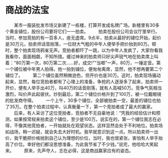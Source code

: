 # 商战的法宝
　　某市一服装批发市场又新建了一栋楼，打算开发成名牌广场。新楼里有30多个黄金铺位，股份公司要将它们一一拍卖。 
　　拍卖在股份公司会议厅里举行。当时，参加竞拍的有一百多人，座无虚席。9点半，拍卖从最好的铺位开始，起价是30万元，拍卖师话音刚落，一位财大气粗的中年人便举手把价抬到80万。顿时，整个拍卖现场鸦雀无声。竞拍者都吓了一跳，以为中年人发疯了，大家你看我我看你，面面相觑，不知所措。缓过神来的拍卖师只好尖声锐气地在拍卖席上叫着：“80万第一次，80万第二次……好，成交!”“当啷”一声，80万，一锤定音。第一个铺位被中年男人拍得。他一拍到铺位，便匆匆离席，显然，他不想再要第二个铺位了。 
　　第二个铺位虽然稍微逊色，但开价也是30万。这时，拍卖现场骚动起来，显然，每位竞拍者都有了心理上的准备，争抢的人逐渐多了起来，拍卖师一开价，便有人举手出40万，叫40万的话音刚落，就有人高喊50万。竞争气氛相当激烈，叫价声此起彼伏。炒到最后，第二个铺位价格升到了100万，被一位戴眼镜的批发商夺得。 
　　一个上午，30多个铺位，全部被拍卖一空，最差的铺位也拍了35万。在整个拍卖过程中，认真衡量一下，第一个竞拍者成了最大的赢家。 
　　后来，有人采访了这位竞拍者，竞拍者不无自豪地说：“凭我的经验估计和预测，如果按常规来拍卖这个铺位，至少是100万。说实在的，第一个铺位我志在必得，不像其他竞拍者，一开始就处在观望状态。这样显然会处于不利地位。拍卖场如战场，稍一迟疑，就会失去大好时机。我早就意识到这一点。所以拍卖师一出价，我干脆把价格抛到自己认为理想的价位，当时，我也很紧张，害怕有人举手抬高了价位。幸好他们都没思想准备，为此我节省了不少钱。”说完，他哈哈大笑起来。 
　　原来，先声夺人，志在必得，这是商战赢家应有的姿态。
 